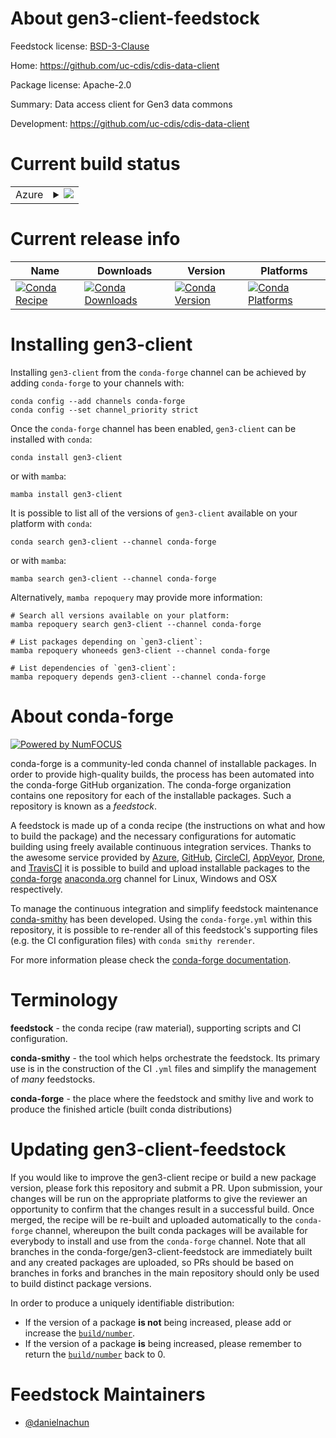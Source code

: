 About gen3-client-feedstock
===========================

Feedstock license: [BSD-3-Clause](https://github.com/conda-forge/gen3-client-feedstock/blob/main/LICENSE.txt)

Home: https://github.com/uc-cdis/cdis-data-client

Package license: Apache-2.0

Summary: Data access client for Gen3 data commons

Development: https://github.com/uc-cdis/cdis-data-client

Current build status
====================


<table>
    
  <tr>
    <td>Azure</td>
    <td>
      <details>
        <summary>
          <a href="https://dev.azure.com/conda-forge/feedstock-builds/_build/latest?definitionId=23451&branchName=main">
            <img src="https://dev.azure.com/conda-forge/feedstock-builds/_apis/build/status/gen3-client-feedstock?branchName=main">
          </a>
        </summary>
        <table>
          <thead><tr><th>Variant</th><th>Status</th></tr></thead>
          <tbody><tr>
              <td>linux_64</td>
              <td>
                <a href="https://dev.azure.com/conda-forge/feedstock-builds/_build/latest?definitionId=23451&branchName=main">
                  <img src="https://dev.azure.com/conda-forge/feedstock-builds/_apis/build/status/gen3-client-feedstock?branchName=main&jobName=linux&configuration=linux%20linux_64_" alt="variant">
                </a>
              </td>
            </tr><tr>
              <td>osx_64</td>
              <td>
                <a href="https://dev.azure.com/conda-forge/feedstock-builds/_build/latest?definitionId=23451&branchName=main">
                  <img src="https://dev.azure.com/conda-forge/feedstock-builds/_apis/build/status/gen3-client-feedstock?branchName=main&jobName=osx&configuration=osx%20osx_64_" alt="variant">
                </a>
              </td>
            </tr><tr>
              <td>win_64</td>
              <td>
                <a href="https://dev.azure.com/conda-forge/feedstock-builds/_build/latest?definitionId=23451&branchName=main">
                  <img src="https://dev.azure.com/conda-forge/feedstock-builds/_apis/build/status/gen3-client-feedstock?branchName=main&jobName=win&configuration=win%20win_64_" alt="variant">
                </a>
              </td>
            </tr>
          </tbody>
        </table>
      </details>
    </td>
  </tr>
</table>

Current release info
====================

| Name | Downloads | Version | Platforms |
| --- | --- | --- | --- |
| [![Conda Recipe](https://img.shields.io/badge/recipe-gen3--client-green.svg)](https://anaconda.org/conda-forge/gen3-client) | [![Conda Downloads](https://img.shields.io/conda/dn/conda-forge/gen3-client.svg)](https://anaconda.org/conda-forge/gen3-client) | [![Conda Version](https://img.shields.io/conda/vn/conda-forge/gen3-client.svg)](https://anaconda.org/conda-forge/gen3-client) | [![Conda Platforms](https://img.shields.io/conda/pn/conda-forge/gen3-client.svg)](https://anaconda.org/conda-forge/gen3-client) |

Installing gen3-client
======================

Installing `gen3-client` from the `conda-forge` channel can be achieved by adding `conda-forge` to your channels with:

```
conda config --add channels conda-forge
conda config --set channel_priority strict
```

Once the `conda-forge` channel has been enabled, `gen3-client` can be installed with `conda`:

```
conda install gen3-client
```

or with `mamba`:

```
mamba install gen3-client
```

It is possible to list all of the versions of `gen3-client` available on your platform with `conda`:

```
conda search gen3-client --channel conda-forge
```

or with `mamba`:

```
mamba search gen3-client --channel conda-forge
```

Alternatively, `mamba repoquery` may provide more information:

```
# Search all versions available on your platform:
mamba repoquery search gen3-client --channel conda-forge

# List packages depending on `gen3-client`:
mamba repoquery whoneeds gen3-client --channel conda-forge

# List dependencies of `gen3-client`:
mamba repoquery depends gen3-client --channel conda-forge
```


About conda-forge
=================

[![Powered by
NumFOCUS](https://img.shields.io/badge/powered%20by-NumFOCUS-orange.svg?style=flat&colorA=E1523D&colorB=007D8A)](https://numfocus.org)

conda-forge is a community-led conda channel of installable packages.
In order to provide high-quality builds, the process has been automated into the
conda-forge GitHub organization. The conda-forge organization contains one repository
for each of the installable packages. Such a repository is known as a *feedstock*.

A feedstock is made up of a conda recipe (the instructions on what and how to build
the package) and the necessary configurations for automatic building using freely
available continuous integration services. Thanks to the awesome service provided by
[Azure](https://azure.microsoft.com/en-us/services/devops/), [GitHub](https://github.com/),
[CircleCI](https://circleci.com/), [AppVeyor](https://www.appveyor.com/),
[Drone](https://cloud.drone.io/welcome), and [TravisCI](https://travis-ci.com/)
it is possible to build and upload installable packages to the
[conda-forge](https://anaconda.org/conda-forge) [anaconda.org](https://anaconda.org/)
channel for Linux, Windows and OSX respectively.

To manage the continuous integration and simplify feedstock maintenance
[conda-smithy](https://github.com/conda-forge/conda-smithy) has been developed.
Using the ``conda-forge.yml`` within this repository, it is possible to re-render all of
this feedstock's supporting files (e.g. the CI configuration files) with ``conda smithy rerender``.

For more information please check the [conda-forge documentation](https://conda-forge.org/docs/).

Terminology
===========

**feedstock** - the conda recipe (raw material), supporting scripts and CI configuration.

**conda-smithy** - the tool which helps orchestrate the feedstock.
                   Its primary use is in the construction of the CI ``.yml`` files
                   and simplify the management of *many* feedstocks.

**conda-forge** - the place where the feedstock and smithy live and work to
                  produce the finished article (built conda distributions)


Updating gen3-client-feedstock
==============================

If you would like to improve the gen3-client recipe or build a new
package version, please fork this repository and submit a PR. Upon submission,
your changes will be run on the appropriate platforms to give the reviewer an
opportunity to confirm that the changes result in a successful build. Once
merged, the recipe will be re-built and uploaded automatically to the
`conda-forge` channel, whereupon the built conda packages will be available for
everybody to install and use from the `conda-forge` channel.
Note that all branches in the conda-forge/gen3-client-feedstock are
immediately built and any created packages are uploaded, so PRs should be based
on branches in forks and branches in the main repository should only be used to
build distinct package versions.

In order to produce a uniquely identifiable distribution:
 * If the version of a package **is not** being increased, please add or increase
   the [``build/number``](https://docs.conda.io/projects/conda-build/en/latest/resources/define-metadata.html#build-number-and-string).
 * If the version of a package **is** being increased, please remember to return
   the [``build/number``](https://docs.conda.io/projects/conda-build/en/latest/resources/define-metadata.html#build-number-and-string)
   back to 0.

Feedstock Maintainers
=====================

* [@danielnachun](https://github.com/danielnachun/)

